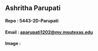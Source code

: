 ## Ashritha Parupati
#### Repo : 5443-2D-Parupati 
#### Email : aparupati1202@my.msutexas.edu
#### Image : 

